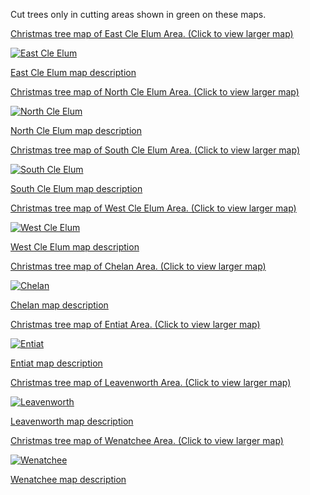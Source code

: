 Cut trees only in cutting areas shown in green on these maps.

[Christmas tree map of East Cle Elum Area. (Click to view larger map)](/assets/img/maps/east-cleelum.png)

[![East Cle Elum ](/assets/img/maps/east-cleelum-thumb.png)](/assets/img/maps/east-cleelum.png)

[East Cle Elum map description](/christmas-trees/forests/okawen/maps/east-cleelum)

[Christmas tree map of North Cle Elum Area. (Click to view larger map)](/assets/img/maps/north-cleelum.png)

[![North Cle Elum ](/assets/img/maps/north-cleelum-thumb.png)](/assets/img/maps/north-cleelum.png)

[North Cle Elum map description](/christmas-trees/forests/okawen/maps/north-cleelum)

[Christmas tree map of South Cle Elum Area. (Click to view larger map)](/assets/img/maps/south-cleelum.png)

[![South Cle Elum ](/assets/img/maps/south-cleelum-thumb.png)](/assets/img/maps/south-cleelum.png)

[South Cle Elum map description](/christmas-trees/forests/okawen/maps/south-cleelum)

[Christmas tree map of West Cle Elum Area. (Click to view larger map)](/assets/img/maps/west-cleelum.png)

[![West Cle Elum ](/assets/img/maps/west-cleelum-thumb.png)](/assets/img/maps/west-cleelum.png)

[West Cle Elum map description](/christmas-trees/forests/okawen/maps/west-cleelum)

[Christmas tree map of Chelan Area. (Click to view larger map)](/assets/img/maps/chelan.png)

[![Chelan ](/assets/img/maps/chelan-thumb.png)](/assets/img/maps/chelan.png)

[Chelan map description](/christmas-trees/forests/okawen/maps/chelan)

[Christmas tree map of Entiat Area. (Click to view larger map)](/assets/img/maps/entiat.png)

[![Entiat ](/assets/img/maps/entiat-thumb.png)](/assets/img/maps/entiat.png)

[Entiat map description](/christmas-trees/forests/okawen/maps/entiat)

[Christmas tree map of Leavenworth Area. (Click to view larger map)](/assets/img/maps/leavenworth.png)

[![Leavenworth ](/assets/img/maps/leavenworth-thumb.png)](/assets/img/maps/leavenworth.png)

[Leavenworth map description](/christmas-trees/forests/okawen/maps/leavenworth)

[Christmas tree map of Wenatchee Area. (Click to view larger map)](/assets/img/maps/wenatchee.png)

[![Wenatchee ](/assets/img/maps/wenatchee-thumb.png)](/assets/img/maps/wenatchee.png)

[Wenatchee map description](/christmas-trees/forests/okawen/maps/wenatchee)
